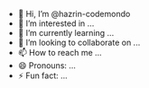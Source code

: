 - 👋 Hi, I’m @hazrin-codemondo
- 👀 I’m interested in ...
- 🌱 I’m currently learning ...
- 💞️ I’m looking to collaborate on ...
- 📫 How to reach me ...
- 😄 Pronouns: ...
- ⚡ Fun fact: ...

<!---
hazrin-codemondo/hazrin-codemondo is a ✨ special ✨ repository because its `README.md` (this file) appears on your GitHub profile.
You can click the Preview link to take a look at your changes.
--->
